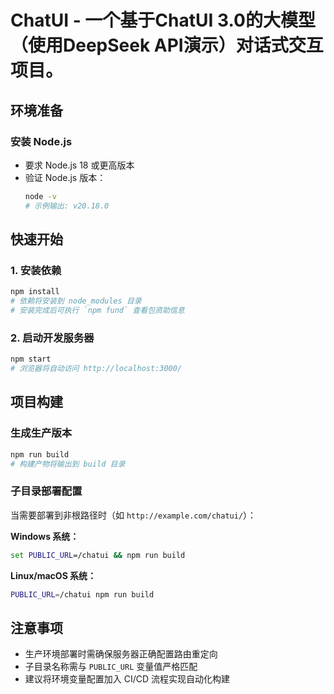 # ChatUI - 一个基于ChatUI 3.0的大模型（使用DeepSeek API演示）对话式交互项目。

## 环境准备

### 安装 Node.js
- 要求 Node.js 18 或更高版本
- 验证 Node.js 版本：
  ```bash
  node -v
  # 示例输出: v20.18.0
  ```

## 快速开始

### 1. 安装依赖
```bash
npm install
# 依赖将安装到 node_modules 目录
# 安装完成后可执行 `npm fund` 查看包资助信息
```

### 2. 启动开发服务器
```bash
npm start
# 浏览器将自动访问 http://localhost:3000/
```

## 项目构建

### 生成生产版本
```bash
npm run build
# 构建产物将输出到 build 目录
```

### 子目录部署配置
当需要部署到非根路径时（如 `http://example.com/chatui/`）：

**Windows 系统：**
```cmd
set PUBLIC_URL=/chatui && npm run build
```

**Linux/macOS 系统：**
```bash
PUBLIC_URL=/chatui npm run build
```

## 注意事项
- 生产环境部署时需确保服务器正确配置路由重定向
- 子目录名称需与 `PUBLIC_URL` 变量值严格匹配
- 建议将环境变量配置加入 CI/CD 流程实现自动化构建
